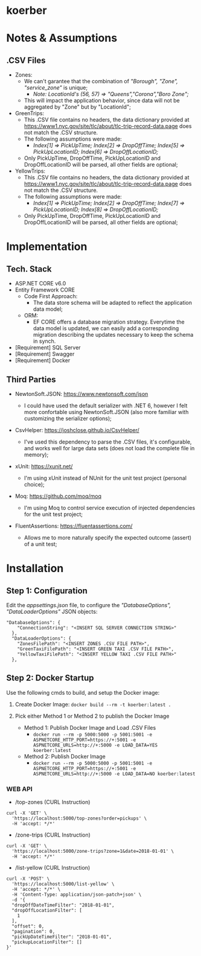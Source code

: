# koerber

# Notes & Assumptions #

## .CSV Files ##

* Zones: 
    * We can't garantee that the combination of <em> "Borough", "Zone", "service_zone" </em> is unique;
        * <em> Note: LocationId's (56, 57) => "Queens","Corona","Boro Zone"; </em>
    * This will impact the application behavior, since data will not be aggregated by "Zone" but by "LocationId";
* GreenTrips: 
    * This .CSV file contains no headers, the data dictionary provided at https://www1.nyc.gov/site/tlc/about/tlc-trip-record-data.page does not match the .CSV structure.
    * The following assumptions were made:
        * <em> Index[1] => PickUpTime; Index[2] => DropOffTime; Index[5] => PickUpLocationID; Index[6] => DropOffLocationID; </em> 
    * Only PickUpTime, DropOffTime, PickUpLocationID and DropOffLocationID will be parsed, all other fields are optional;
* YellowTrips: 
    * This .CSV file contains no headers, the data dictionary provided at https://www1.nyc.gov/site/tlc/about/tlc-trip-record-data.page does not match the .CSV structure.
    * The following assumptions were made:
        * <em> Index[1] => PickUpTime; Index[2] => DropOffTime; Index[7] => PickUpLocationID; Index[8] => DropOffLocationID; </em> 
    * Only PickUpTime, DropOffTime, PickUpLocationID and DropOffLocationID will be parsed, all other fields are optional;

# Implementation #

## Tech. Stack ##

* ASP.NET CORE v6.0
* Entity Framework CORE
    * Code First Approach: 
        * The data store schema will be adapted to reflect the application data model;
    * ORM:
        * EF CORE offers a database migration strategy. Everytime the data model is updated, we can easily add a corresponding migration describing the updates necessary to keep the schema in synch.
* [Requirement] SQL Server
* [Requirement] Swagger
* [Requirement] Docker

## Third Parties ##

* NewtonSoft.JSON: https://www.newtonsoft.com/json
    * I could have used the default serializer with .NET 6, however I felt more confortable using NewtonSoft.JSON (also more familiar with customizing the serializer options);

* CsvHelper: https://joshclose.github.io/CsvHelper/
    * I've used this dependency to parse the .CSV files, it's configurable, and works well for large data sets (does not load the complete file in memory);

* xUnit: https://xunit.net/
    * I'm using xUnit instead of NUnit for the unit test project (personal choice);

* Moq: https://github.com/moq/moq
    * I'm using Moq to control service execution of injected dependencies for the unit test project;

* FluentAssertions: https://fluentassertions.com/
    * Allows me to more naturally specify the expected outcome (assert) of a unit test;

# Installation #

## Step 1: Configuration ##

Edit the <em> appsettings.json </em> file, to configure the <em> "DatabaseOptions", "DataLoaderOptions" </em> JSON objects:

```
"DatabaseOptions": {
    "ConnectionString": "<INSERT SQL SERVER CONNECTION STRING>"
  },
  "DataLoaderOptions": {
    "ZonesFilePath": "<INSERT ZONES .CSV FILE PATH>",
    "GreenTaxiFilePath": "<INSERT GREEN TAXI .CSV FILE PATH>",
    "YellowTaxiFilePath": "<INSERT YELLOW TAXI .CSV FILE PATH>"
  },
```

## Step 2: Docker Startup ##

Use the following cmds to build, and setup the Docker image:

1. Create Docker Image: ```docker build --rm -t koerber:latest . ```

2. Pick either Method 1 or Method 2 to publish the Docker Image
    * Method 1: Publish Docker Image and Load .CSV Files
        * ```docker run --rm -p 5000:5000 -p 5001:5001 -e ASPNETCORE_HTTP_PORT=https://+:5001 -e ASPNETCORE_URLS=http://+:5000 -e LOAD_DATA=YES koerber:latest```
    * Method 2: Publish Docker Image
        * ```docker run --rm -p 5000:5000 -p 5001:5001 -e ASPNETCORE_HTTP_PORT=https://+:5001 -e ASPNETCORE_URLS=http://+:5000 -e LOAD_DATA=NO koerber:latest```

### WEB API ###

* /top-zones (CURL Instruction)
```
curl -X 'GET' \
  'https://localhost:5000/top-zones?order=pickups' \
  -H 'accept: */*'
```

* /zone-trips (CURL Instruction)
```
curl -X 'GET' \
  'https://localhost:5000/zone-trips?zone=1&date=2018-01-01' \
  -H 'accept: */*'
```

* /list-yellow (CURL Instruction)
```
curl -X 'POST' \
  'https://localhost:5000/list-yellow' \
  -H 'accept: */*' \
  -H 'Content-Type: application/json-patch+json' \
  -d '{
  "dropOffDateTimeFilter": "2018-01-01",
  "dropOffLocationFilter": [
    1
  ],
  "offset": 0,
  "pagination": 0,
  "pickUpDateTimeFilter": "2018-01-01",
  "pickupLocationFilter": []
}'
```